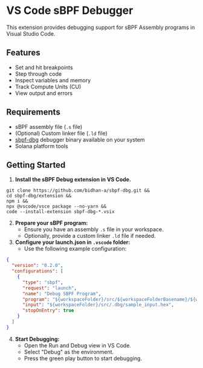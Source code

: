 # VS Code sBPF Debugger

This extension provides debugging support for sBPF Assembly programs in Visual Studio Code.

## Features
- Set and hit breakpoints
- Step through code
- Inspect variables and memory
- Track Compute Units (CU)
- View output and errors

## Requirements
- sBPF assembly file (`.s` file)
- (Optional) Custom linker file (`.ld` file)
- [sbpf-dbg](https://github.com/bidhan-a/sbpf-dbg) debugger binary available on your system
- Solana platform tools

## Getting Started

1. **Install the sBPF Debug extension in VS Code.**
```
git clone https://github.com/bidhan-a/sbpf-dbg.git &&
cd sbpf-dbg/extension &&
npm i &&
npx @vscode/vsce package --no-yarn &&
code --install-extension sbpf-dbg-*.vsix
```
2. **Prepare your sBPF program:**
   - Ensure you have an assembly `.s` file in your workspace.
   - Optionally, provide a custom linker `.ld` file if needed.
3. **Configure your launch.json in `.vscode` folder:**
   - Use the following example configuration:

```json
{
  "version": "0.2.0",
  "configurations": [
    {
      "type": "sbpf",
      "request": "launch",
      "name": "Debug SBPF Program",
      "program": "${workspaceFolder}/src/${workspaceFolderBasename}/${workspaceFolderBasename}.s",
      "input": "${workspaceFolder}/src/.dbg/sample_input.hex",
      "stopOnEntry": true
    }
  ]
}
```

4. **Start Debugging:**
   - Open the Run and Debug view in VS Code.
   - Select "Debug" as the environment.
   - Press the green play button to start debugging.

